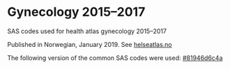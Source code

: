 # Gynecology 2015–2017

SAS codes used for health atlas gynecology 2015–2017

Published in Norwegian, January 2019. See [helseatlas.no](https://helseatlas.no/) 

The following version of the common SAS codes were used: [#81946d6c4a](https://github.com/SKDE-Analyse/sas_codes/tree/81946d6c4a298e8b9264ae12ce316f7c6f13f4c8)
